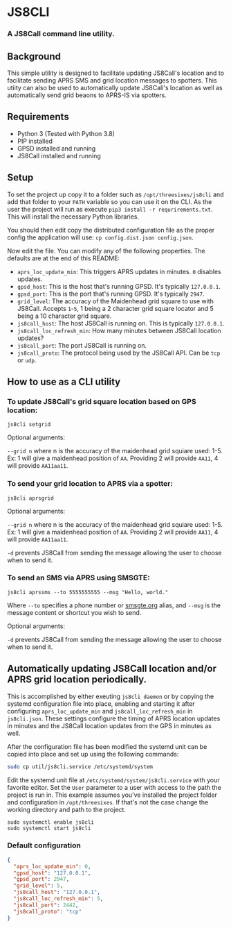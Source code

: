 # JS8CLI
### A JS8Call command line utility.

## Background
This simple utility is designed to facilitate updating JS8Call's location and to facilitate sending APRS SMS and grid location messages to spotters. This utiity can also be used to automatically update JS8Call's location as well as automatically send grid beaons to APRS-IS via spotters.

## Requirements
- Python 3 (Tested with Python 3.8)
- PIP installed
- GPSD installed and running
- JS8Call installed and running

## Setup

To set the project up copy it to a folder such as `/opt/threesixes/js8cli` and add that folder to your `PATH` variable so you can use it on the CLI. As the user the project will run as execute `pip3 install -r requrirements.txt`. This will install the necessary Python libraries.

You should then edit copy the distributed configuration file as the proper config the application will use: `cp config.dist.json config.json`.

Now edit the file. You can modify any of the following properties. The defaults are at the end of this README:

- `aprs_loc_update_min`: This triggers APRS updates in minutes. `0` disables updates.
- `gpsd_host`: This is the host that's running GPSD. It's typically `127.0.0.1`.
- `gpsd_port`: This is the port that's running GPSD. It's typically `2947`.
- `grid_level`: The accuracy of the Maidenhead grid square to use with JS8Call. Accepts `1`-`5`, 1 being a 2 character grid square locator and 5 being a 10 character grid square.
- `js8call_host`: The host JS8Call is running on. This is typically `127.0.0.1`.
- `js8call_loc_refresh_min`: How many minutes between JS8Call location updates?
- `js8call_port`: The port JS8Call is running on.
- `js8call_proto`: The protocol being used by the JS8Call API. Can be `tcp` or `udp`.


## How to use as a CLI utility
### To update JS8Call's grid square location based on GPS location:

`js8cli setgrid`

Optional arguments:

`--grid n` where n is the accuracy of the maidenhead grid squiare used: 1-5. Ex: 1 will give a maidenhead position of `AA`. Providing 2 will provide `AA11`, 4 will provide `AA11aa11`.

### To send your grid location to APRS via a spotter:

`js8cli aprsgrid`

Optional arguments:

`--grid n` where n is the accuracy of the maidenhead grid squiare used: 1-5. Ex: 1 will give a maidenhead position of `AA`. Providing 2 will provide `AA11`, 4 will provide `AA11aa11`.

`-d` prevents JS8Call from sending the message allowing the user to choose when to send it.

### To send an SMS via APRS using SMSGTE:

`js8cli aprssms --to 5555555555 --msg "Hello, world."`

Where `--to` specifies a phone number or [smsgte.org](https://smsgte.org) alias, and `--msg` is the message content or shortcut you wish to send.

Optional arguments:

`-d` prevents JS8Call from sending the message allowing the user to choose when to send it.


## Automatically updating JS8Call location and/or APRS grid location periodically.

This is accomplished by either exeuting `js8cli daemon` or by copying the systemd configuration file into place, enabling and starting it after configuring `aprs_loc_update_min` and `js8call_loc_refresh_min` in `js8cli.json`. These settings configure the timing of APRS location updates in minutes and the JS8Call location updates from the GPS in minutes as well.

After the configuration file has been modified the systemd unit can be copied into place and set up using the following commands:

```bash
sudo cp util/js8cli.service /etc/systemd/system
```

Edit the systemd unit file at `/etc/systemd/system/js8cli.service` with your favorite editor. Set the `User` parameter to a user with access to the path the project is run in. This example assumes you've installed the project folder and configuration in `/opt/threesixes`. If that's not the case change the working directory and path to the project.

```
sudo systemctl enable js8cli
sudo systemctl start js8cli
```

### Default configuration
```json
{
  "aprs_loc_update_min": 0,
  "gpsd_host": "127.0.0.1",
  "gpsd_port": 2947,
  "grid_level": 5,
  "js8call_host": "127.0.0.1",
  "js8call_loc_refresh_min": 5,
  "js8call_port": 2442,
  "js8call_proto": "tcp"
}
```